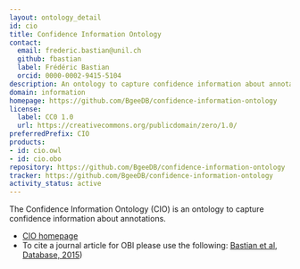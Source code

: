 ```yaml
---
layout: ontology_detail
id: cio
title: Confidence Information Ontology
contact:
  email: frederic.bastian@unil.ch
  github: fbastian
  label: Frédéric Bastian
  orcid: 0000-0002-9415-5104
description: An ontology to capture confidence information about annotations.
domain: information
homepage: https://github.com/BgeeDB/confidence-information-ontology
license:
  label: CC0 1.0
  url: https://creativecommons.org/publicdomain/zero/1.0/
preferredPrefix: CIO
products:
- id: cio.owl
- id: cio.obo
repository: https://github.com/BgeeDB/confidence-information-ontology
tracker: https://github.com/BgeeDB/confidence-information-ontology
activity_status: active
---
```


The Confidence Information Ontology (CIO) is an ontology to capture confidence information about annotations.

- [CIO homepage](https://github.com/BgeeDB/confidence-information-ontology)
- To cite a journal article for OBI please use the following: [Bastian et al, Database, 2015](http://www.ncbi.nlm.nih.gov/pubmed/25957950))
